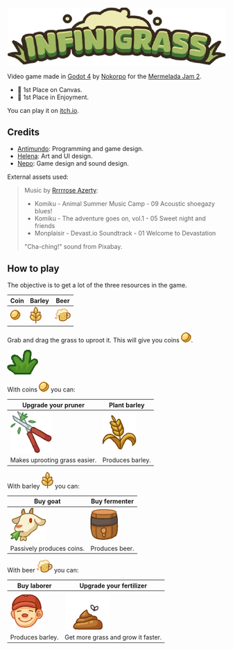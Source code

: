 ![Infinigrass logo](assets/sprites/menu/menu_logo.png)

Video game made in [Godot 4](https://godotengine.org/) by [Nokorpo](https://nokorpo.com/) for the [Mermelada Jam 2](https://itch.io/jam/mermelada-jam-2).

- 🥇 1st Place on Canvas.
- 🥇 1st Place in Enjoyment.

You can play it on [itch.io](https://antimundo.itch.io/infinigrass).

## Credits

- [Antimundo](https://antimundo.itch.io/): Programming and game design.
- [Helena](https://hghostt.itch.io/): Art and UI design.
- [Nepo](https://edearth.itch.io/): Game design and sound design.

External assets used:

> Music by [Rrrrrose Azerty](https://loyaltyfreakmusic.com/):
> - Komiku - Animal Summer Music Camp - 09 Acoustic shoegazy blues!
> - Komiku - The adventure goes on, vol.1 - 05 Sweet night and friends
> - Monplaisir - Devast.io Soundtrack - 01 Welcome to Devastation
>
> "Cha-ching!" sound from Pixabay.

## How to play

The objective is to get a lot of the three resources in the game.

|Coin|Barley|Beer|
|-|-|-|
|![Coin](assets/sprites/ui/coin.png)|![Barley](assets/sprites/ui/barley-icon.png)|![Beer](assets/sprites/ui/beer.png)|

Grab and drag the grass to uproot it. This will give you coins ![Coin](assets/sprites/ui/coin.png).

![Grass](assets/sprites/grass.png)

With coins ![Coin](assets/sprites/ui/coin.png) you can:

|Upgrade your pruner|Plant barley|
|-|-|
|![Pruner](assets/sprites/ui/pruner-3.png)|![Barley](assets/sprites/ui/barley.png)|
|Makes uprooting grass easier.|Produces barley.|

With barley ![Barley](assets/sprites/ui/barley-icon.png) you can:

|Buy goat|Buy fermenter|
|-|-|
|![Goat](assets/sprites/ui/goat.png)|![fermenter](assets/sprites/ui/fermenter.png)|
|Passively produces coins.|Produces beer.|

With beer ![Beer](assets/sprites/ui/beer.png) you can:

|Buy laborer|Upgrade your fertilizer|
|-|-|
|![Laborer](assets/sprites/ui/laborer.png)|![Poop](assets/sprites/ui/poop-2.png)|
|Produces barley.|Get more grass and grow it faster.|